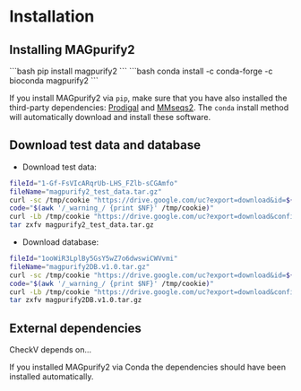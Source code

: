 # Installation

## Installing MAGpurify2

<code-group>
<code-block title="PIP">
```bash
pip install magpurify2
```
</code-block>

<code-block title="CONDA" active>
```bash
conda install -c conda-forge -c bioconda magpurify2
```
</code-block>

</code-group>

If you install MAGpurify2 via `pip`, make sure that you have also installed the third-party dependencies: [Prodigal](https://github.com/hyattpd/Prodigal) and [MMseqs2](https://github.com/soedinglab/MMseqs2). The `conda` install method will automatically download and install these software.

## Download test data and database

- Download test data:

```bash
fileId="1-Gf-FsVIcARqrUb-LHS_FZlb-sCGAmfo"
fileName="magpurify2_test_data.tar.gz"
curl -sc /tmp/cookie "https://drive.google.com/uc?export=download&id=${fileId}" > /dev/null
code="$(awk '/_warning_/ {print $NF}' /tmp/cookie)"
curl -Lb /tmp/cookie "https://drive.google.com/uc?export=download&confirm=${code}&id=${fileId}" -o ${fileName}
tar zxfv magpurify2_test_data.tar.gz
```

- Download database:

```bash
fileId="1ooWiR3LplBy5GsY5wZ7o6dwswiCWVvmi"
fileName="magpurify2DB.v1.0.tar.gz"
curl -sc /tmp/cookie "https://drive.google.com/uc?export=download&id=${fileId}" > /dev/null
code="$(awk '/_warning_/ {print $NF}' /tmp/cookie)"
curl -Lb /tmp/cookie "https://drive.google.com/uc?export=download&confirm=${code}&id=${fileId}" -o ${fileName}
tar zxfv magpurify2DB.v1.0.tar.gz
```

## External dependencies

CheckV depends on…

If you installed MAGpurify2 via Conda the dependencies should have been installed automatically.
